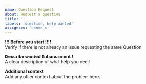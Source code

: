 ```yaml
---
name: Question Request
about: Request a question
title: ''
labels: 'question, help wanted'
assignees: 'xenon-s'
---
```


**!!! Before you start !!!!**  
Verify if there is not already an issue requesting the same Question

**Describe wanted Enhancement !**  
A clear description of what help you need

**Additional context**  
Add any other context about the problem here.